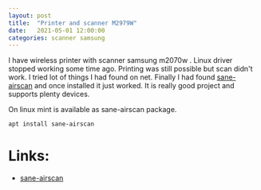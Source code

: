 ```yaml
---
layout: post
title:  "Printer and scanner M2979W"
date:   2021-05-01 12:00:00
categories: scanner samsung
---
```

I have wireless printer with scanner samsung m2070w . Linux driver stopped working some time ago. Printing was still possible but scan didn't work. I tried lot of things I had found on net.  Finally I had found [sane-airscan] and once installed it just worked. It is really good project and supports plenty devices.

On linux mint is available as sane-airscan package.

```bash
apt install sane-airscan
```

# Links:
* [sane-airscan][sane-airscan]

[sane-airscan]: https://github.com/alexpevzner/sane-airscan
